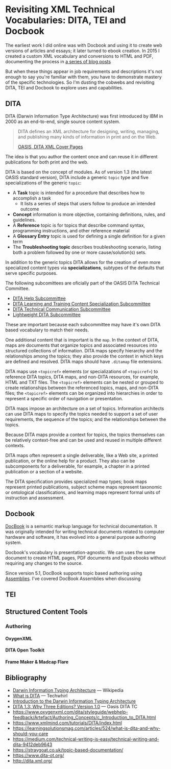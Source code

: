 # Revisiting XML Technical Vocabularies: DITA, TEI and Docbook

The earliest work I did online was with Docbook and using it to create web versions of articles and essays; it later turned to ebook creation. In 2015 I created a custom XML vocabulary and conversions to HTML and PDF, documenting the process in [a series of blog posts](https://publishing-project.rivendellweb.net/?s=XML+workflows:)

But when these things appear in job requirements and descriptions it's not enough to say you're familiar with them, you have to demonstrate mastery of the specific technologies. So I'm dusting the cobwebs and revisiting DITA, TEI and Docbook to explore uses and capabilities.

## DITA

DITA (Darwin Information Type Architecture) was first introduced by IBM in 2000 as an end-to-end, single source content system.

> DITA defines an XML architecture for designing, writing, managing, and publishing many kinds of information in print and on the Web.
>
> [OASIS, DITA XML Cover Pages](http://xml.coverpages.org/dita.html)

The idea is that you author the content once and can reuse it in different publications for both print and the web.

DITA is based on the concept of modules. As of version 1.3 (the latest OASIS standard version), DITA include a generic `topic` type and five specializations of the generic `topic`:

* A **Task** topic is intended for a procedure that describes how to accomplish a task
  * It lists a series of steps that users follow to produce an intended outcome
* **Concept** information is more objective, containing definitions, rules, and guidelines.
* A **Reference** topic is for topics that describe command syntax, programming instructions, and other reference material
* A **Glossary Entry** topic is used for defining a single definition for a given term
* The **Troubleshooting topic** describes troubleshooting scenario, listing both a problem followed by one or more cause/solution(s) sets.

In addition to the generic topics DITA allows for the creation of even more specialized content types via **specializations**, subtypes of the defaults that serve specific purposes.

The following subcomittees are oficially part of the OASIS DITA Technical Committee.

* [DITA Help Subcommittee](http://www.oasis-open.org/committees/tc_home.php?wg_abbrev=dita-help)
* [DITA Learning and Training Content Specialization Subcommittee](http://www.oasis-open.org/committees/tc_home.php?wg_abbrev=dita-learningspec)
* [DITA Technical Communication Subcommittee](http://www.oasis-open.org/committees/tc_home.php?wg_abbrev=dita-techcomm)
* [Lightweight DITA Subcommittee](http://www.oasis-open.org/committees/tc_home.php?wg_abbrev=dita-lightweight-dita)

These are important because each subcommittee may have it's own DITA based vocabulary to match their needs.

One additional content that is important is the `map`. In the context of DITA, maps are documents that organize topics and associated resources into structured collections of information. DITA maps specify hierarchy and the relationships among the topics; they also provide the context in which keys are defined and resolved. DITA maps should have `.ditamap` file extensions.

DITA maps use `<topicref>` elements (or specializations of `<topicref>`) to reference DITA topics, DITA maps, and non-DITA resources, for example, HTML and TXT files. The `<topicref>` elements can be nested or grouped to create relationships between the referenced topics, maps, and non-DITA files; the `<topicref>` elements can be organized into hierarchies in order to represent a specific order of navigation or presentation.

DITA maps impose an architecture on a set of topics. Information architects can use DITA maps to specify the topics needed to support a set of user requirements, the sequence of the topics; and the relationships between the topics.

Because DITA maps provide a context for topics, the topics themselves can be relatively context-free and can be used and reused in multiple different contexts.

DITA maps often represent a single deliverable, like a Web site, a printed publication, or the online help for a product. They also can be subcomponents for a deliverable, for example, a chapter in a printed publication or a section of a website.

The DITA specification provides specialized map types; book maps represent printed publications, subject scheme maps represent taxonomic or ontological classifications, and learning maps represent formal units of instruction and assessment.

## Docbook

[DocBook](https://www.oasis-open.org/committees/tc_home.php?wg_abbrev=docbook) is a semantic markup language for technical documentation. It was originally intended for writing technical documents related to computer hardware and software, it has evolved into a general purpose authoring system.

Docbook's vocabulary is presentation-agnostic. We can uses the same document to create HTML pages, PDF documents and Epub ebooks without requiring any changes to the source.

Since version 5.1, DocBook supports topic based authoring using [Assemblies](https://tdg.docbook.org/tdg/5.1/ch06.html). I've covered DocBook Assemblies when discussing

## TEI

## Structured Content Tools

### Authoring

#### OxygenXML

#### DITA Open Toolkit

#### Frame Maker & Madcap Flare

## Bibliography

* [Darwin Information Typing Architecture](https://en.wikipedia.org/wiki/Darwin_Information_Typing_Architecture) &mdash; Wikipedia
* [What is DITA](https://techwhirl.com/what-is-dita/) &mdash; Techwhirl
* [Introduction to the Darwin Information Typing Architecture](https://www.ibm.com/developerworks/library/x-dita1/index.html)
* [DITA 1.3: Why Three Editions? Version 1.0](http://docs.oasis-open.org/dita/dita-1.3-why-three-editions/v1.0/dita-1.3-why-three-editions-v1.0.html) &mdash; Oasis DITA TC
* <https://www.oxygenxml.com/dita/styleguide/webhelp-feedback/Artefact/Authoring_Concepts/c_Introduction_to_DITA.html>
* <https://www.xmlmind.com/tutorials/DITA/index.html>
* <https://learningsolutionsmag.com/articles/524/what-is-dita-and-why-should-you-care>
* <https://medium.com/technical-writing-is-easy/technical-writing-and-dita-9412deb9643>
* <https://straygoat.co.uk/topic-based-documentation/>
* <https://www.dita-ot.org/>
* <http://dita.xml.org/>
